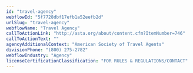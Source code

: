 ```yaml
---
id: "travel-agency"
webflowId: "5f7728dbf17efb1a52eefb2d"
urlSlug: "travel-agency"
webflowName: "Travel Agency"
callToActionLink: "http://asta.org/about/content.cfm?ItemNumber=746"
callToActionText: ""
agencyAdditionalContext: "American Society of Travel Agents"
divisionPhone: "(800) 275-2782"
webflowIndustry: "Agency"
licenseCertificationClassification: "FOR RULES & REGULATIONS/CONTACT"
---
```

